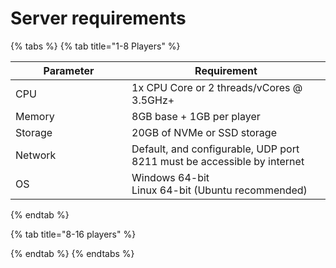 # Server requirements



{% tabs %}
{% tab title="1-8 Players" %}
<table><thead><tr><th width="170">Parameter</th><th>Requirement</th></tr></thead><tbody><tr><td>CPU</td><td>1x CPU Core or 2 threads/vCores @ 3.5GHz+</td></tr><tr><td>Memory</td><td>8GB base + 1GB per player</td></tr><tr><td>Storage</td><td>20GB of NVMe or SSD storage</td></tr><tr><td>Network</td><td>Default, and configurable, UDP port 8211 must be accessible by internet</td></tr><tr><td>OS</td><td>Windows 64-bit<br>Linux 64-bit (Ubuntu recommended)</td></tr></tbody></table>


{% endtab %}

{% tab title="8-16 players" %}

{% endtab %}
{% endtabs %}
